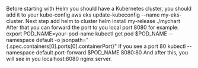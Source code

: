 Before starting with Helm you should have a Kubernetes cluster, you should add it to your kube-config 
    aws eks update-kubeconfig --name my-eks-cluster.
Next step add helm to cluster
    helm install my-release ./mychart
After that you can forward the port to you local port 8080 for example:
    export POD_NAME=your-pod-name
    kubectl get pod $POD_NAME --namespace default -o jsonpath="{.spec.containers[0].ports[0].containerPort}"
If you see a port 80
    kubectl --namespace default port-forward $POD_NAME 8080:80
And after this, you will see in you localhost:8080 nginx server.
